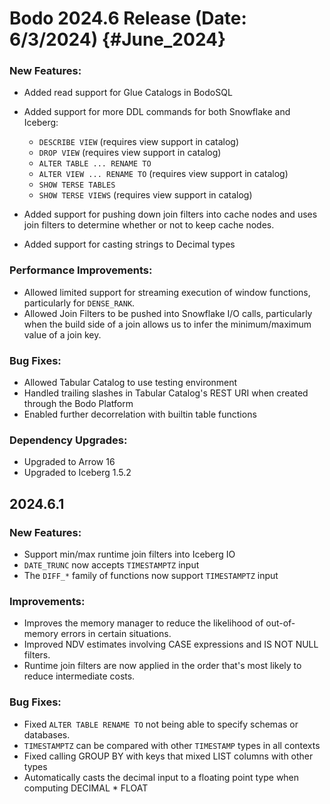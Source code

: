 Bodo 2024.6 Release (Date: 6/3/2024) {#June_2024}
=====================================

### New Features:

* Added read support for Glue Catalogs in BodoSQL
* Added support for more DDL commands for both Snowflake and Iceberg:
    * `DESCRIBE VIEW` (requires view support in catalog)
    * `DROP VIEW`  (requires view support in catalog)
    * `ALTER TABLE ... RENAME TO`
    * `ALTER VIEW ... RENAME TO`  (requires view support in catalog)
    * `SHOW TERSE TABLES`
    * `SHOW TERSE VIEWS`  (requires view support in catalog)

* Added support for pushing down join filters into cache nodes and uses join filters to determine whether or not to keep cache nodes.
* Added support for casting strings to Decimal types



### Performance Improvements:

- Allowed limited support for streaming execution of window functions, particularly for `DENSE_RANK`.
- Allowed Join Filters to be pushed into Snowflake I/O calls, particularly when the build side of a join allows us to infer the minimum/maximum value of a join key.


### Bug Fixes:

- Allowed Tabular Catalog to use testing environment
- Handled trailing slashes in Tabular Catalog's REST URI when created through the Bodo Platform
- Enabled further decorrelation with builtin table functions


### Dependency Upgrades:
- Upgraded to Arrow 16
- Upgraded to Iceberg 1.5.2


## 2024.6.1

### New Features:

* Support min/max runtime join filters into Iceberg IO
* `DATE_TRUNC` now accepts `TIMESTAMPTZ` input
* The `DIFF_*` family of functions now support `TIMESTAMPTZ` input

### Improvements:

* Improves the memory manager to reduce the likelihood of out-of-memory errors in certain situations.
* Improved NDV estimates involving CASE expressions and IS NOT NULL filters.
* Runtime join filters are now applied in the order that's most likely to reduce intermediate costs.

### Bug Fixes:

* Fixed `ALTER TABLE RENAME TO` not being able to specify schemas or databases.
* `TIMESTAMPTZ` can be compared with other `TIMESTAMP` types in all contexts
* Fixed calling GROUP BY with keys that mixed LIST columns with other types
* Automatically casts the decimal input to a floating point type when computing DECIMAL * FLOAT

